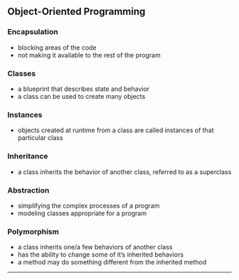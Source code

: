 ## Object-Oriented Programming

### Encapsulation

- blocking areas of the code
- not making it available to the rest of the program

### Classes

- a blueprint that describes state and behavior
- a class can be used to create many objects

### Instances

- objects created at runtime from a class are called instances of that particular class

### Inheritance

- a class inherits the behavior of another class, referred to as a superclass

### Abstraction

- simplifying the complex processes of a program
- modeling classes appropriate for a program

### Polymorphism

- a class inherits one/a few behaviors of another class
- has the ability to change some of it’s inherited behaviors
- a method may do something different from the inherited method



---